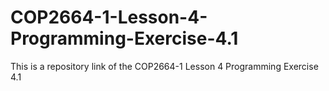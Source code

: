 # COP2664-1-Lesson-4-Programming-Exercise-4.1
This is a repository link of the COP2664-1 Lesson 4 Programming Exercise 4.1
